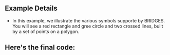 ## Example Details

-   In this example, we illustrate the various symbols supporte by BRIDGES. You will see a red rectangle and gree circle and two crossed lines, built by a set of points on a polygon.

## Here's the final code:

[](./testing/java/shape_collection.java.html)